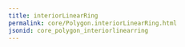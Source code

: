 ```yaml
---
title: interiorLinearRing
permalink: core/Polygon.interiorLinearRing.html
jsonid: core_polygon_interiorlinearring
---
```

